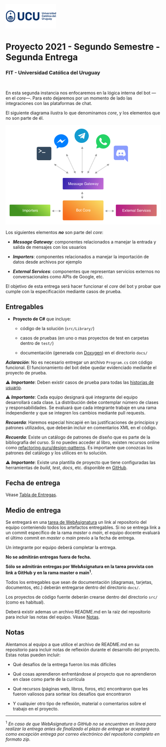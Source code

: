 ![UCU](https://github.com/ucudal/PII_Conceptos_De_POO/raw/master/Assets/logo-ucu.png)

# Proyecto 2021 - Segundo Semestre - Segunda Entrega
### FIT - Universidad Católica del Uruguay

<br>

En esta segunda instancia nos enfocaremos en la lógica interna del bot —en el _core_—. Para esto dejaremos por un momento de lado las integraciones con las plataformas de chat.

El siguiente diagrama ilustra lo que denominamos _core_, y los elementos que no son parte de él.

![Core](../Assets/Core.png)

Los siguientes elementos **_no_** son parte del _core_:

- **_Message Gateway_**: componentes relacionados a manejar la entrada y salida de mensajes con los usuarios

- **_Importers_**: componentes relacionados a manejar la importación de datos desde archivos por ejemplo

- **_External Services_**: componentes que representan servicios externos no conversacionales como APIs de Google, etc.

El objetivo de esta entrega será hacer funcionar el _core_ del bot y probar que cumple con la especificación mediante casos de prueba.

## Entregables

- **Proyecto de C#** que incluye:

    - código de la solución (`src/Library/`)

    - casos de pruebas (en uno o mas proyectos de test en carpetas dentro de `test/`)

    - documentación (generada con [Doxygen](https://www.doxygen.nl/index.html)) en el directorio `docs/`

**_Aclaración_**: No es necesario entregar un archivo `Program.cs` con código funcional. El funcionamiento del bot debe quedar evidenciado mediante el proyecto de prueba.

:warning: **_Importante_**: Deben existir casos de prueba para todas las [historias de usuario](../README.md#La-propuesta).

:warning: **_Importante_**: Cada equipo designará qué integrante del equipo desarrollará cada clase. La distribución debe contemplar número de clases y responsabilidades. Se evaluará que cada integrante trabaje en una rama independiente y que se integren los cambios mediante pull requests.

**_Recuerda_**: Haremos especial hincapié en las justificaciones de principios y patrones utilizados, que deberán incluir en comentarios XML en el código.

**_Recuerda_**: Existe un catálogo de patrones de diseño que es parte de la bibliografía del curso. Si no puedes acceder al libro, existen recursos online como [refactoring.guru/design-patterns](https://refactoring.guru/design-patterns). Es importante que conozcas los patrones del catálogo y los utilices en tu solución.

:warning: **_Importante_**: Existe una plantilla de proyecto que tiene configuradas las herramientas de _build_, _test_, _docs_, etc. disponible en [GitHub](https://github.com/ucudal/PII_ProjectTemplate).

## Fecha de entrega

Véase [Tabla de Entregas](../README.md#roadmap-y-entregables).

## Medio de entrega

Se entregará en una [tarea de WebAsignatura](https://webasignatura.ucu.edu.uy/course/view.php?id=288&section=1) un link al repositorio del equipo conteniendo todos los artefactos entregables. Si no se entrega link a un commit específico de la rama _master_ o _main_, el equipo docente evaluará el último commit en _master_ o _main_ previo a la fecha de entrega.

Un integrante por equipo deberá completar la entrega.

**No se admitirán entregas fuera de fecha.**

**Sólo se admitirán entregas por WebAsignatura en la tarea provista con link a GitHub y en la rama master o main<sup>1</sup>.**

Todos los entregables que sean de documentación (diagramas, tarjetas, documentos, etc.) deberán entregarse dentro del directorio `docs/`.

Los proyectos de código fuente deberán crearse dentro del directorio `src/` (como es habitual).

Deberá existir ademas un archivo README.md en la raiz del repositorio para incluír las notas del equipo. Véase [Notas](#notas).

## Notas

Alentamos al equipo a que utilice el archivo de README.md en su repositorio para incluir notas de reflexión durante el desarrollo del proyecto. Estas notas pueden incluír:

- Qué desafíos de la entrega fueron los más difíciles

- Qué cosas aprendieron enfrentándose al proyecto que no aprendieron en clase como parte de la currícula

- Qué recursos (páginas web, libros, foros, etc) encontraron que les fueron valiosos para sortear los desafíos que encontraron

- Y cualquier otro tipo de reflexión, material o comentarios sobre el trabajo en el proyecto.

****

<sup>1</sup> _En caso de que WebAsignatura o GitHub no se encuentren en línea para realizar la entrega antes de finalizado el plazo de entrega se aceptará como excepción entrega por correo electrónico del repositorio completo en formato zip_.

